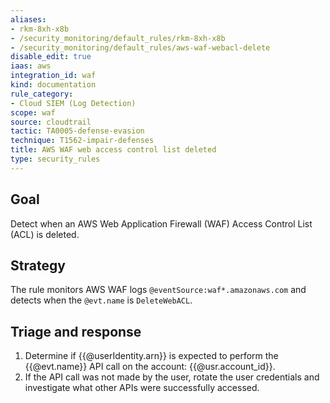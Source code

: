 ```yaml
---
aliases:
- rkm-8xh-x8b
- /security_monitoring/default_rules/rkm-8xh-x8b
- /security_monitoring/default_rules/aws-waf-webacl-delete
disable_edit: true
iaas: aws
integration_id: waf
kind: documentation
rule_category:
- Cloud SIEM (Log Detection)
scope: waf
source: cloudtrail
tactic: TA0005-defense-evasion
technique: T1562-impair-defenses
title: AWS WAF web access control list deleted
type: security_rules
---
```


## Goal
Detect when an AWS Web Application Firewall (WAF) Access Control List (ACL) is deleted.

## Strategy
The rule monitors AWS WAF logs `@eventSource:waf*.amazonaws.com` and detects when the `@evt.name` is `DeleteWebACL`.  

## Triage and response
1. Determine if {{@userIdentity.arn}} is expected to perform the {{@evt.name}} API call on the account: {{@usr.account_id}}.
2. If the API call was not made by the user, rotate the user credentials and investigate what other APIs were successfully accessed.

